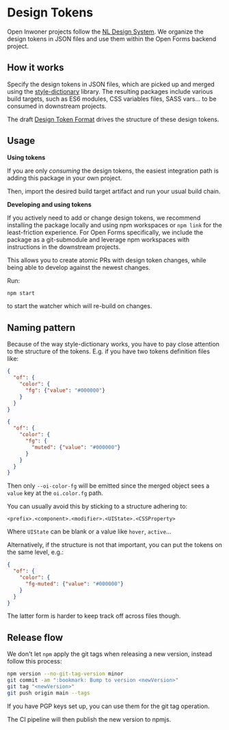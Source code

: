 # Design Tokens

Open Inwoner projects follow the [NL Design System](https://github.com/nl-design-system). We organize
the design tokens in JSON files and use them within the Open Forms
backend project.

## How it works

Specify the design tokens in JSON files, which are picked up and merged using the
[style-dictionary](https://www.npmjs.com/package/style-dictionary) library. The resulting packages
include various build targets, such as ES6 modules, CSS variables files, SASS vars... to be consumed
in downstream projects.

The draft [Design Token Format](https://design-tokens.github.io/community-group/format/) drives the
structure of these design tokens.

## Usage

**Using tokens**

If you are only _consuming_ the design tokens, the easiest integration path is adding this
package in your own project.

Then, import the desired build target artifact and run your usual build chain.

**Developing and using tokens**

If you actively need to add or change design tokens, we recommend installing the package locally and
using npm workspaces or `npm link` for the least-friction experience. For Open Forms specifically,
we include the package as a git-submodule and leverage npm workspaces with instructions in the
downstream projects.

This allows you to create atomic PRs with design token changes, while being able to develop against
the newest changes.

Run:

```bash
npm start
```

to start the watcher which will re-build on changes.

## Naming pattern

Because of the way style-dictionary works, you have to pay close attention to the structure of the
tokens. E.g. if you have two tokens definition files like:

```json
{
  "of": {
    "color": {
      "fg": {"value": "#000000"}
    }
  }
}
```

```json
{
  "of": {
    "color": {
      "fg": {
        "muted": {"value": "#000000"}
      }
    }
  }
}
```

Then only `--oi-color-fg` will be emitted since the merged object sees a `value` key at the
`oi.color.fg` path.

You can usually avoid this by sticking to a structure adhering to:

```
<prefix>.<component>.<modifier>.<UIState>.<CSSProperty>
```

Where `UIState` can be blank or a value like `hover`, `active`...

Alternatively, if the structure is not that important, you can put the tokens on the same level,
e.g.:

```json
{
  "of": {
    "color": {
      "fg-muted": {"value": "#000000"}
    }
  }
}
```

The latter form is harder to keep track off across files though.

## Release flow

We don't let `npm` apply the git tags when releasing a new version, instead follow this process:

```bash
npm version --no-git-tag-version minor
git commit -am ":bookmark: Bump to version <newVersion>"
git tag "<newVersion>"
git push origin main --tags
```

If you have PGP keys set up, you can use them for the git tag operation.

The CI pipeline will then publish the new version to npmjs.
